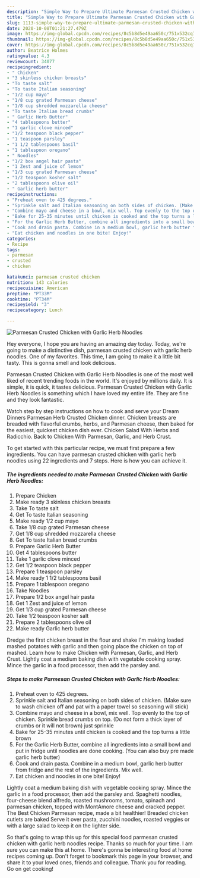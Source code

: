 ```yaml
---
description: "Simple Way to Prepare Ultimate Parmesan Crusted Chicken with Garlic Herb Noodles"
title: "Simple Way to Prepare Ultimate Parmesan Crusted Chicken with Garlic Herb Noodles"
slug: 1113-simple-way-to-prepare-ultimate-parmesan-crusted-chicken-with-garlic-herb-noodles
date: 2020-10-08T01:21:27.479Z
image: https://img-global.cpcdn.com/recipes/8c5b8d5e49aa650c/751x532cq70/parmesan-crusted-chicken-with-garlic-herb-noodles-recipe-main-photo.jpg
thumbnail: https://img-global.cpcdn.com/recipes/8c5b8d5e49aa650c/751x532cq70/parmesan-crusted-chicken-with-garlic-herb-noodles-recipe-main-photo.jpg
cover: https://img-global.cpcdn.com/recipes/8c5b8d5e49aa650c/751x532cq70/parmesan-crusted-chicken-with-garlic-herb-noodles-recipe-main-photo.jpg
author: Beatrice Holmes
ratingvalue: 4.3
reviewcount: 34077
recipeingredient:
- " Chicken"
- "3 skinless chicken breasts"
- "To taste salt"
- "To taste Italian seasoning"
- "1/2 cup mayo"
- "1/8 cup grated Parmesan cheese"
- "1/8 cup shredded mozzarella cheese"
- "To taste Italian bread crumbs"
- " Garlic Herb Butter"
- "4 tablespoons butter"
- "1 garlic clove minced"
- "1/2 teaspoon black pepper"
- "1 teaspoon parsley"
- "1 1/2 tablespoons basil"
- "1 tablespoon oregano"
- " Noodles"
- "1/2 box angel hair pasta"
- "1 Zest and juice of lemon"
- "1/3 cup grated Parmesan cheese"
- "1/2 teaspoon kosher salt"
- "2 tablespoons olive oil"
- " Garlic herb butter"
recipeinstructions:
- "Preheat oven to 425 degrees."
- "Sprinkle salt and Italian seasoning on both sides of chicken. (Make sure to wash chicken off and pat with a paper towel so seasoning will stick)"
- "Combine mayo and cheese in a bowl, mix well. Top evenly to the top of chicken. Sprinkle bread crumbs on top. (Do not form a thick layer of crumbs or it will not brown) just sprinkle"
- "Bake for 25-35 minutes until chicken is cooked and the top turns a little brown"
- "For the Garlic Herb Butter, combine all ingredients into a small bowl and put in fridge until noodles are done cooking. (You can also buy pre made garlic herb butter)"
- "Cook and drain pasta. Combine in a medium bowl, garlic herb butter from fridge and the rest of the ingredients. Mix well."
- "Eat chicken and noodles in one bite! Enjoy!"
categories:
- Recipe
tags:
- parmesan
- crusted
- chicken

katakunci: parmesan crusted chicken 
nutrition: 143 calories
recipecuisine: American
preptime: "PT33M"
cooktime: "PT34M"
recipeyield: "3"
recipecategory: Lunch

---
```



![Parmesan Crusted Chicken with Garlic Herb Noodles](https://img-global.cpcdn.com/recipes/8c5b8d5e49aa650c/751x532cq70/parmesan-crusted-chicken-with-garlic-herb-noodles-recipe-main-photo.jpg)

Hey everyone, I hope you are having an amazing day today. Today, we're going to make a distinctive dish, parmesan crusted chicken with garlic herb noodles. One of my favorites. This time, I am going to make it a little bit tasty. This is gonna smell and look delicious.

Parmesan Crusted Chicken with Garlic Herb Noodles is one of the most well liked of recent trending foods in the world. It's enjoyed by millions daily. It is simple, it is quick, it tastes delicious. Parmesan Crusted Chicken with Garlic Herb Noodles is something which I have loved my entire life. They are fine and they look fantastic.

Watch step by step instructions on how to cook and serve your Dream Dinners Parmesan Herb Crusted Chicken dinner. Chicken breasts are breaded with flavorful crumbs, herbs, and Parmesan cheese, then baked for the easiest, quickest chicken dish ever. Chicken Salad With Herbs and Radicchio. Back to Chicken With Parmesan, Garlic, and Herb Crust.


To get started with this particular recipe, we must first prepare a few ingredients. You can have parmesan crusted chicken with garlic herb noodles using 22 ingredients and 7 steps. Here is how you can achieve it.

<!--inarticleads1-->

##### The ingredients needed to make Parmesan Crusted Chicken with Garlic Herb Noodles:

1. Prepare  Chicken
1. Make ready 3 skinless chicken breasts
1. Take To taste salt
1. Get To taste Italian seasoning
1. Make ready 1/2 cup mayo
1. Take 1/8 cup grated Parmesan cheese
1. Get 1/8 cup shredded mozzarella cheese
1. Get To taste Italian bread crumbs
1. Prepare  Garlic Herb Butter
1. Get 4 tablespoons butter
1. Take 1 garlic clove minced
1. Get 1/2 teaspoon black pepper
1. Prepare 1 teaspoon parsley
1. Make ready 1 1/2 tablespoons basil
1. Prepare 1 tablespoon oregano
1. Take  Noodles
1. Prepare 1/2 box angel hair pasta
1. Get 1 Zest and juice of lemon
1. Get 1/3 cup grated Parmesan cheese
1. Take 1/2 teaspoon kosher salt
1. Prepare 2 tablespoons olive oil
1. Make ready  Garlic herb butter


Dredge the first chicken breast in the flour and shake I&#39;m making loaded mashed potatoes with garlic and then going place the chicken on top of mashed. Learn how to make Chicken with Parmesan, Garlic, and Herb Crust. Lightly coat a medium baking dish with vegetable cooking spray. Mince the garlic in a food processor, then add the parsley and. 

<!--inarticleads2-->

##### Steps to make Parmesan Crusted Chicken with Garlic Herb Noodles:

1. Preheat oven to 425 degrees.
1. Sprinkle salt and Italian seasoning on both sides of chicken. (Make sure to wash chicken off and pat with a paper towel so seasoning will stick)
1. Combine mayo and cheese in a bowl, mix well. Top evenly to the top of chicken. Sprinkle bread crumbs on top. (Do not form a thick layer of crumbs or it will not brown) just sprinkle
1. Bake for 25-35 minutes until chicken is cooked and the top turns a little brown
1. For the Garlic Herb Butter, combine all ingredients into a small bowl and put in fridge until noodles are done cooking. (You can also buy pre made garlic herb butter)
1. Cook and drain pasta. Combine in a medium bowl, garlic herb butter from fridge and the rest of the ingredients. Mix well.
1. Eat chicken and noodles in one bite! Enjoy!


Lightly coat a medium baking dish with vegetable cooking spray. Mince the garlic in a food processor, then add the parsley and. Spaghetti noodles, four-cheese blend alfredo, roasted mushrooms, tomato, spinach and parmesan chicken, topped with MontAmore cheese and cracked pepper. The Best Chicken Parmesan recipe, made a bit healthier! Breaded chicken cutlets are baked Serve it over pasta, zucchini noodles, roasted veggies or with a large salad to keep it on the lighter side. 

So that's going to wrap this up for this special food parmesan crusted chicken with garlic herb noodles recipe. Thanks so much for your time. I am sure you can make this at home. There's gonna be interesting food at home recipes coming up. Don't forget to bookmark this page in your browser, and share it to your loved ones, friends and colleague. Thank you for reading. Go on get cooking!
